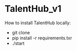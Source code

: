 # TalentHub_v1

How to install TalentHub locally:
- git clone
- pip install -r requirements.txr
- ./start
